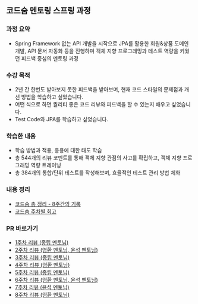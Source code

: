 ## 코드숨 멘토링 스프링 과정

### 과정 요약
- Spring Framework 없는 API 개발을 시작으로 JPA를 활용한 회원&상품 도메인 개발, API 문서 자동화 등을 진행하며 객체 지향 프로그래밍과 테스트 역량을 키웠던 피드백 중심의 멘토링 과정

### 수강 목적
- 2년 간 한번도 받아보지 못한 피드백을 받아보며, 현재 코드 스타일의 문제점과 개선 방법을 학습하고 싶었습니다.
- 어떤 식으로 하면 퀄리티 좋은 코드 리뷰와 피드백을 할 수 있는지 배우고 싶었습니다.
- Test Code와 JPA를 학습하고 싶었습니다.
  
### 학습한 내용
- 학습 방법과 적용, 응용에 대한 태도 학습
- 총 544개의 리뷰 코멘트를 통해 객체 지향 관점의 사고를 확립하고, 객체 지향 프로그래밍
  역량 트레이닝
- 총 384개의 통합/단위 테스트를 작성해보며, 효율적인 테스트 관리 방법 체화

### 내용 정리
- [코드숨 총 정리 - 8주간의 기록](https://velog.io/@beomdrive/CodeSoom-Final)
- [코드숨 주차별 회고](https://velog.io/@beomdrive?tag=%EC%BD%94%EB%93%9C%EC%88%A8)

### PR 바로가기
- [1주차 리뷰 (종립 멘토님)](https://github.com/CodeSoom/spring-week1-assignment-1/pull/128)
- [2주차 리뷰 (영환 멘토님, 윤석 멘토님)](https://github.com/CodeSoom/spring-week2-assignment-1/pull/103)
- [3주차 리뷰 (종립 멘토님)](https://github.com/CodeSoom/spring-week3-assignment-1/pull/89)
- [4주차 리뷰 (영환 멘토님)](https://github.com/CodeSoom/spring-week4-assignment-1/pull/84)
- [5주차 리뷰 (종립 멘토님)](https://github.com/CodeSoom/spring-week5-assignment-1/pull/80)
- [6주차 리뷰 (영환 멘토님, 윤석 멘토님)](https://github.com/CodeSoom/spring-week6-assignment-1/pull/75)
- [7주차 리뷰 (윤석 멘토님)](https://github.com/CodeSoom/spring-week7-assignment-1/pull/79)
- [8주차 리뷰 (영환 멘토님)](https://github.com/CodeSoom/spring-week8-assignment-1/pull/71)
